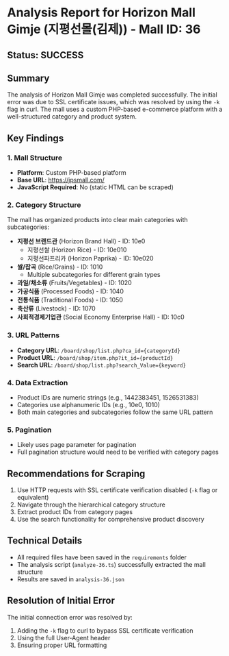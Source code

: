 # Analysis Report for Horizon Mall Gimje (지평선몰(김제)) - Mall ID: 36

## Status: SUCCESS

## Summary
The analysis of Horizon Mall Gimje was completed successfully. The initial error was due to SSL certificate issues, which was resolved by using the `-k` flag in curl. The mall uses a custom PHP-based e-commerce platform with a well-structured category and product system.

## Key Findings

### 1. Mall Structure
- **Platform**: Custom PHP-based platform
- **Base URL**: https://jpsmall.com/
- **JavaScript Required**: No (static HTML can be scraped)

### 2. Category Structure
The mall has organized products into clear main categories with subcategories:
- **지평선 브랜드관** (Horizon Brand Hall) - ID: 10e0
  - 지평선쌀 (Horizon Rice) - ID: 10e010
  - 지평선파프리카 (Horizon Paprika) - ID: 10e020
- **쌀/잡곡** (Rice/Grains) - ID: 1010
  - Multiple subcategories for different grain types
- **과일/채소류** (Fruits/Vegetables) - ID: 1020
- **가공식품** (Processed Foods) - ID: 1040
- **전통식품** (Traditional Foods) - ID: 1050
- **축산류** (Livestock) - ID: 1070
- **사회적경제기업관** (Social Economy Enterprise Hall) - ID: 10c0

### 3. URL Patterns
- **Category URL**: `/board/shop/list.php?ca_id={categoryId}`
- **Product URL**: `/board/shop/item.php?it_id={productId}`
- **Search URL**: `/board/shop/list.php?search_Value={keyword}`

### 4. Data Extraction
- Product IDs are numeric strings (e.g., 1442383451, 1526531383)
- Categories use alphanumeric IDs (e.g., 10e0, 1010)
- Both main categories and subcategories follow the same URL pattern

### 5. Pagination
- Likely uses page parameter for pagination
- Full pagination structure would need to be verified with category pages

## Recommendations for Scraping
1. Use HTTP requests with SSL certificate verification disabled (`-k` flag or equivalent)
2. Navigate through the hierarchical category structure
3. Extract product IDs from category pages
4. Use the search functionality for comprehensive product discovery

## Technical Details
- All required files have been saved in the `requirements` folder
- The analysis script (`analyze-36.ts`) successfully extracted the mall structure
- Results are saved in `analysis-36.json`

## Resolution of Initial Error
The initial connection error was resolved by:
1. Adding the `-k` flag to curl to bypass SSL certificate verification
2. Using the full User-Agent header
3. Ensuring proper URL formatting

